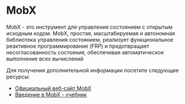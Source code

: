 # MobX

MobX - это инструмент для управления состоянием с открытым исходным кодом. MobX, простая, масштабируемая и автономная библиотека управления состоянием, реализует функциональное реактивное программирование (FRP) и предотвращает несогласованность состояния, обеспечивая автоматическое выполнение всех вычислений

Для получения дополнительной информации посетите следующие ресурсы:

- [Официальный веб-сайт MobX](https://mobx.js.org/)
- [Введение в MobX - учебник](https://www.youtube.com/watch?v=WQQq1QbYlAw)
